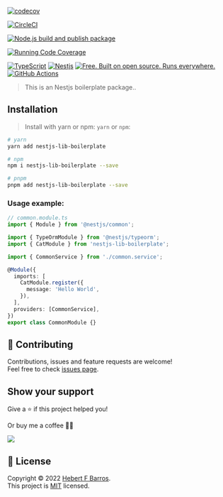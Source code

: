 [![codecov](https://codecov.io/gh/hebertcisco/nestjs-lib-boilerplate/branch/master/graph/badge.svg?token=37AZT89NP3)](https://codecov.io/gh/hebertcisco/nestjs-lib-boilerplate)

[![CircleCI](https://dl.circleci.com/status-badge/img/gh/hebertcisco/nestjs-lib-boilerplate/tree/master.svg?style=svg)](https://dl.circleci.com/status-badge/redirect/gh/hebertcisco/nestjs-lib-boilerplate/tree/master)

[![Node.js build and publish package](https://github.com/hebertcisco/nestjs-lib-boilerplate/actions/workflows/npm-publish.yml/badge.svg)](https://github.com/hebertcisco/nestjs-lib-boilerplate/actions/workflows/npm-publish.yml)

[![Running Code Coverage](https://github.com/hebertcisco/nestjs-lib-boilerplate/actions/workflows/coverage.yml/badge.svg)](https://github.com/hebertcisco/nestjs-lib-boilerplate/actions/workflows/coverage.yml)

[![TypeScript](https://img.shields.io/badge/TypeScript-007ACC?style=flat&logo=typescript&logoColor=white)](https://www.typescriptlang.org/)
[![Nestjs](https://img.shields.io/badge/Nestjs-ea2845?style=flat&logo=nestjs&logoColor=white)](https://nestjs.com/)
[![Free. Built on open source. Runs everywhere.](https://img.shields.io/badge/VS_Code-0078D4?style=flat&logo=visual%20studio%20code&logoColor=white)](https://code.visualstudio.com/)
[![GitHub Actions](https://img.shields.io/badge/github%20actions-%232671E5.svg?style=flat&logo=githubactions&logoColor=white)](https://github.com/hebertcisco/nestjs-lib-boilerplate/actions)

> This is an Nestjs boilerplate package..

## Installation

> Install with yarn or npm: `yarn` or `npm`:

```bash
# yarn
yarn add nestjs-lib-boilerplate
```

```bash
# npm
npm i nestjs-lib-boilerplate --save
```

```bash
# pnpm
pnpm add nestjs-lib-boilerplate --save
```

### Usage example:

```ts
// common.module.ts
import { Module } from '@nestjs/common';

import { TypeOrmModule } from '@nestjs/typeorm';
import { CatModule } from 'nestjs-lib-boilerplate';

import { CommonService } from './common.service';

@Module({
  imports: [
    CatModule.register({
      message: 'Hello World',
    }),
  ],
  providers: [CommonService],
})
export class CommonModule {}
```

## 🤝 Contributing

Contributions, issues and feature requests are welcome!<br />Feel free to check [issues page](issues).

## Show your support

Give a ⭐️ if this project helped you!

Or buy me a coffee 🙌🏾

<a href="https://www.buymeacoffee.com/hebertcisco">
    <img src="https://img.buymeacoffee.com/button-api/?text=Buy me a coffee&emoji=&slug=hebertcisco&button_colour=FFDD00&font_colour=000000&font_family=Inter&outline_colour=000000&coffee_colour=ffffff" />
</a>

## 📝 License

Copyright © 2022 [Hebert F Barros](https://github.com/hebertcisco).<br />
This project is [MIT](LICENSE) licensed.
